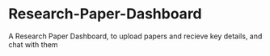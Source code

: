 # Research-Paper-Dashboard
A Research Paper Dashboard, to upload papers and recieve key details, and chat with them
